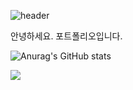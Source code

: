 ![header](https://capsule-render.vercel.app/api?type=wave&color=auto&height=300&section=header&text=안녕하세요김우태입니다.&fontSize=90)


안녕하세요. 포트폴리오입니다.

![Anurag's GitHub stats](https://github-readme-stats.vercel.app/api?username=ddQvQbb&show_icons=true&theme=radical)

<img src="https://img.shields.io/badge/Python-3766AB?style=flat-square&logo=Python&logoColor=white"/></a>

